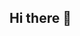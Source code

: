 ## Hi there 👋

<!--
**Pratap151/Pratap151** is a ✨ _special_ ✨ repository because its `README.md` (this file) appears on your GitHub profile.

Here are some ideas to get you started:

  <h1 align="center">Hi 👋, I'm Pratap Mandal</h1>
- 🔭 Skilled and curious data enthusiast, transforming raw data into actionable insights through effective data storytelling.
- 👯 Looking to collaborate and grow with a team in a full-time data analyst role.
- 🤔 I’m looking for help connecting with professionals in the data community.
- 📫 How to reach me **pratapmandal941@gmail.com**
- 😄 Pronouns: He/Him






<h3 align="left">Connect with me:</h3>
<p align="left">
<a href="https://linkedin.com/in/https://www.linkedin.com/in/pratap-mandal51/" target="blank"><img align="center" src="https://raw.githubusercontent.com/rahuldkjain/github-profile-readme-generator/master/src/images/icons/Social/linked-in-alt.svg" alt="https://www.linkedin.com/in/pratap-mandal51/" height="30" width="40" /></a>
</p>

